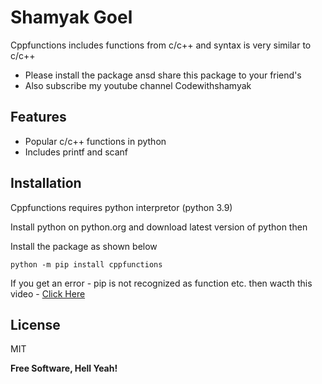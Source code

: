 # Shamyak Goel

Cppfunctions includes functions from c/c++ and syntax is very similar to c/c++

- Please install the package ansd share this package to your friend's
- Also subscribe my youtube channel Codewithshamyak

## Features

- Popular c/c++ functions in python
- Includes printf and scanf

## Installation

Cppfunctions requires python interpretor (python 3.9)

Install python on python.org and download latest version of python then

Install the package as shown below

```
python -m pip install cppfunctions
```
If you get an error  - pip is not recognized as function etc.
then wacth this video - <a href="https://www.youtube.com/watch?v=An2UBGAlzpU" rel="noreferrer noopener" target="_blank">Click Here</a>
## License

MIT

**Free Software, Hell Yeah!**
